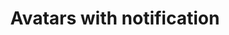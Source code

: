 ---
title: Avatars with notification
category: Application
paid: true
isActive: true
ltr: {"react":{"jsxTail":[{"code":"export default () => (\n    <div className=\"flex items-center gap-x-12\">\n      // Avatar 1\n        <div className=\"relative w-6 h-6\">\n            <span className=\"absolute -bottom-0.5 right-1 w-1.5 h-1.5 rounded-full border border-white bg-green-500\"></span>\n            <img src=\"https://randomuser.me/api/portraits/women/79.jpg\" className=\"w-full h-full rounded-full\" />\n        </div>\n      // Avatar 2\n        <div className=\"relative w-8 h-8\">\n            <span className=\"absolute -bottom-0.5 right-1 w-2 h-2 rounded-full border border-white bg-green-500\"></span>\n            <img src=\"https://api.uifaces.co/our-content/donated/xZ4wg2Xj.jpg\" className=\"w-full h-full rounded-full\" />\n        </div>\n      // Avatar 3\n        <div className=\"relative w-10 h-10\">\n            <span className=\"absolute -bottom-0.5 right-1 w-2.5 h-2.5 rounded-full border border-white bg-green-500\"></span>\n            <img src=\"https://images.unsplash.com/photo-1507003211169-0a1dd7228f2d?ixlib=rb-0.3.5&q=80&fm=jpg&crop=faces&fit=crop&h=200&w=200&s=a72ca28288878f8404a795f39642a46f\" className=\"w-full h-full rounded-full\" />\n        </div>\n      // Avatar 4\n        <div className=\"relative w-12 h-12\">\n            <span className=\"absolute -bottom-0.5 right-1 w-3 h-3 rounded-full border border-white bg-green-500\"></span>\n            <img src=\"https://randomuser.me/api/portraits/men/86.jpg\" className=\"w-full h-full rounded-full\" />\n        </div>\n      // Avatar 5\n        <div className=\"relative w-16 h-16\">\n            <span className=\"absolute -bottom-px right-1 w-4 h-4 rounded-full border border-white bg-green-500\"></span>\n            <img src=\"https://images.unsplash.com/photo-1510227272981-87123e259b17?ixlib=rb-0.3.5&q=80&fm=jpg&crop=faces&fit=crop&h=200&w=200&s=3759e09a5b9fbe53088b23c615b6312e\" className=\"w-full h-full rounded-full\" />\n        </div>\n    </div>\n)","label":"App.jsx"}],"jsxCss":[]},"preview":"function App() {\n  return /*#__PURE__*/React.createElement(\"div\", {\n    className: \"py-16 flex flex-wrap items-center justify-center gap-x-12\"\n  }, /*#__PURE__*/React.createElement(\"div\", {\n    className: \"relative w-6 h-6\"\n  }, /*#__PURE__*/React.createElement(\"span\", {\n    className: \"absolute -bottom-0.5 right-1 w-1.5 h-1.5 rounded-full border border-white bg-green-500\"\n  }), /*#__PURE__*/React.createElement(\"img\", {\n    src: \"https://randomuser.me/api/portraits/women/79.jpg\",\n    className: \"w-full h-full rounded-full\"\n  })), /*#__PURE__*/React.createElement(\"div\", {\n    className: \"relative w-8 h-8\"\n  }, /*#__PURE__*/React.createElement(\"span\", {\n    className: \"absolute -bottom-0.5 right-1 w-2 h-2 rounded-full border border-white bg-green-500\"\n  }), /*#__PURE__*/React.createElement(\"img\", {\n    src: \"https://api.uifaces.co/our-content/donated/xZ4wg2Xj.jpg\",\n    className: \"w-full h-full rounded-full\"\n  })), /*#__PURE__*/React.createElement(\"div\", {\n    className: \"relative w-10 h-10\"\n  }, /*#__PURE__*/React.createElement(\"span\", {\n    className: \"absolute -bottom-0.5 right-1 w-2.5 h-2.5 rounded-full border border-white bg-green-500\"\n  }), /*#__PURE__*/React.createElement(\"img\", {\n    src: \"https://images.unsplash.com/photo-1507003211169-0a1dd7228f2d?ixlib=rb-0.3.5&q=80&fm=jpg&crop=faces&fit=crop&h=200&w=200&s=a72ca28288878f8404a795f39642a46f\",\n    className: \"w-full h-full rounded-full\"\n  })), /*#__PURE__*/React.createElement(\"div\", {\n    className: \"relative w-12 h-12\"\n  }, /*#__PURE__*/React.createElement(\"span\", {\n    className: \"absolute -bottom-0.5 right-1 w-3 h-3 rounded-full border border-white bg-green-500\"\n  }), /*#__PURE__*/React.createElement(\"img\", {\n    src: \"https://randomuser.me/api/portraits/men/86.jpg\",\n    className: \"w-full h-full rounded-full\"\n  })), /*#__PURE__*/React.createElement(\"div\", {\n    className: \"relative w-16 h-16\"\n  }, /*#__PURE__*/React.createElement(\"span\", {\n    className: \"absolute -bottom-px right-1 w-4 h-4 rounded-full border border-white bg-green-500\"\n  }), /*#__PURE__*/React.createElement(\"img\", {\n    src: \"https://images.unsplash.com/photo-1510227272981-87123e259b17?ixlib=rb-0.3.5&q=80&fm=jpg&crop=faces&fit=crop&h=200&w=200&s=3759e09a5b9fbe53088b23c615b6312e\",\n    className: \"w-full h-full rounded-full\"\n  })));\n}","vue":{"vueTail":[],"vueCss":[]}}
rtl: {"vue":{"vueTail":[],"vueCss":[]},"react":{"jsxCss":[],"jsxTail":[{"code":"export default () => (\n    <div className=\"flex items-center gap-x-12\">\n      // Avatar 1\n        <div className=\"relative w-6 h-6\">\n            <span className=\"absolute -bottom-0.5 right-1 w-1.5 h-1.5 rounded-full border border-white bg-green-500\"></span>\n            <img src=\"https://randomuser.me/api/portraits/women/79.jpg\" className=\"w-full h-full rounded-full\" />\n        </div>\n      // Avatar 2\n        <div className=\"relative w-8 h-8\">\n            <span className=\"absolute -bottom-0.5 right-1 w-2 h-2 rounded-full border border-white bg-green-500\"></span>\n            <img src=\"https://api.uifaces.co/our-content/donated/xZ4wg2Xj.jpg\" className=\"w-full h-full rounded-full\" />\n        </div>\n      // Avatar 3\n        <div className=\"relative w-10 h-10\">\n            <span className=\"absolute -bottom-0.5 right-1 w-2.5 h-2.5 rounded-full border border-white bg-green-500\"></span>\n            <img src=\"https://images.unsplash.com/photo-1507003211169-0a1dd7228f2d?ixlib=rb-0.3.5&q=80&fm=jpg&crop=faces&fit=crop&h=200&w=200&s=a72ca28288878f8404a795f39642a46f\" className=\"w-full h-full rounded-full\" />\n        </div>\n      // Avatar 4\n        <div className=\"relative w-12 h-12\">\n            <span className=\"absolute -bottom-0.5 right-1 w-3 h-3 rounded-full border border-white bg-green-500\"></span>\n            <img src=\"https://randomuser.me/api/portraits/men/86.jpg\" className=\"w-full h-full rounded-full\" />\n        </div>\n      // Avatar 5\n        <div className=\"relative w-16 h-16\">\n            <span className=\"absolute -bottom-px right-1 w-4 h-4 rounded-full border border-white bg-green-500\"></span>\n            <img src=\"https://images.unsplash.com/photo-1510227272981-87123e259b17?ixlib=rb-0.3.5&q=80&fm=jpg&crop=faces&fit=crop&h=200&w=200&s=3759e09a5b9fbe53088b23c615b6312e\" className=\"w-full h-full rounded-full\" />\n        </div>\n    </div>\n)","label":"App.jsx"}]},"preview":"function App() {\n  return /*#__PURE__*/React.createElement(\"div\", {\n    className: \"py-16 flex flex-wrap items-center justify-center gap-x-12\"\n  }, /*#__PURE__*/React.createElement(\"div\", {\n    className: \"relative w-6 h-6\"\n  }, /*#__PURE__*/React.createElement(\"span\", {\n    className: \"absolute -bottom-0.5 right-1 w-1.5 h-1.5 rounded-full border border-white bg-green-500\"\n  }), /*#__PURE__*/React.createElement(\"img\", {\n    src: \"https://randomuser.me/api/portraits/women/79.jpg\",\n    className: \"w-full h-full rounded-full\"\n  })), /*#__PURE__*/React.createElement(\"div\", {\n    className: \"relative w-8 h-8\"\n  }, /*#__PURE__*/React.createElement(\"span\", {\n    className: \"absolute -bottom-0.5 right-1 w-2 h-2 rounded-full border border-white bg-green-500\"\n  }), /*#__PURE__*/React.createElement(\"img\", {\n    src: \"https://api.uifaces.co/our-content/donated/xZ4wg2Xj.jpg\",\n    className: \"w-full h-full rounded-full\"\n  })), /*#__PURE__*/React.createElement(\"div\", {\n    className: \"relative w-10 h-10\"\n  }, /*#__PURE__*/React.createElement(\"span\", {\n    className: \"absolute -bottom-0.5 right-1 w-2.5 h-2.5 rounded-full border border-white bg-green-500\"\n  }), /*#__PURE__*/React.createElement(\"img\", {\n    src: \"https://images.unsplash.com/photo-1507003211169-0a1dd7228f2d?ixlib=rb-0.3.5&q=80&fm=jpg&crop=faces&fit=crop&h=200&w=200&s=a72ca28288878f8404a795f39642a46f\",\n    className: \"w-full h-full rounded-full\"\n  })), /*#__PURE__*/React.createElement(\"div\", {\n    className: \"relative w-12 h-12\"\n  }, /*#__PURE__*/React.createElement(\"span\", {\n    className: \"absolute -bottom-0.5 right-1 w-3 h-3 rounded-full border border-white bg-green-500\"\n  }), /*#__PURE__*/React.createElement(\"img\", {\n    src: \"https://randomuser.me/api/portraits/men/86.jpg\",\n    className: \"w-full h-full rounded-full\"\n  })), /*#__PURE__*/React.createElement(\"div\", {\n    className: \"relative w-16 h-16\"\n  }, /*#__PURE__*/React.createElement(\"span\", {\n    className: \"absolute -bottom-px right-1 w-4 h-4 rounded-full border border-white bg-green-500\"\n  }), /*#__PURE__*/React.createElement(\"img\", {\n    src: \"https://images.unsplash.com/photo-1510227272981-87123e259b17?ixlib=rb-0.3.5&q=80&fm=jpg&crop=faces&fit=crop&h=200&w=200&s=3759e09a5b9fbe53088b23c615b6312e\",\n    className: \"w-full h-full rounded-full\"\n  })));\n}"}
slug: /avatars
id: 1f48ff01-e91c-4597-8c7b-ca5a7f080a8c
created_at: 1668945765926
---